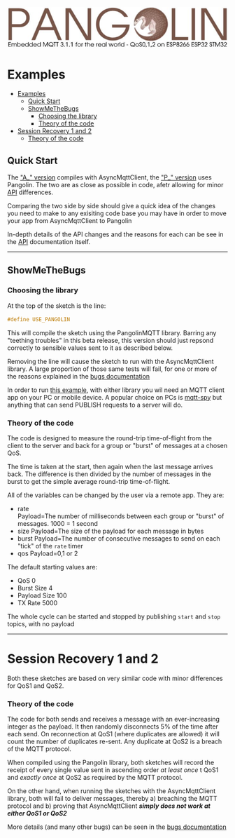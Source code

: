 ![plainhdr](../assets/pangoplain.jpg)

# Examples

- [Examples](#examples)
  - [Quick Start](#quick-start)
  - [ShowMeTheBugs](#showmethebugs)
    - [Choosing the library](#choosing-the-library)
    - [Theory of the code](#theory-of-the-code)
- [Session Recovery 1 and 2](#session-recovery-1-and-2)
    - [Theory of the code](#theory-of-the-code-1)

## Quick Start

The ["A_" version](../examples/QuickStart_A/QuickStart_A.ino) compiles with AsyncMqttClient, the ["P_" version](../examples/QuickStart_P/QuickStart_P.ino) uses Pangolin. The two are as close as possible in code, afetr allowing for minor [API](api.md) differences.

Comparing the two side by side should give a quick idea of the changes you need to make to any exisiting code base you may have in order to move your app from AsyncMqttClient to Pangolin

In-depth details of the API changes and the reasons for each can be see in the [API](api.md) documentation itself.

---

## ShowMeTheBugs

### Choosing the library

At the top of the sketch is the line:

```cpp
#define USE_PANGOLIN
```

This will compile the sketch using the PangolinMQTT library. Barring any "teething troubles" in this beta release, this version should just repsond correctly to sensible values sent to it as described below.

Removing the line will cause the sketch to run with the AsyncMqttClient library. A  large proportion of those same tests will fail, for one or more of the reasons explained in the [bugs documentation](bugs.md)

In order to run [this example](../examples/ShowMeTheBugs/ShowMeTheBugs.ino), with either library you wil need an MQTT client app on your PC or mobile device. A popular choice on PCs is [mqtt-spy](https://github.com/eclipse/paho.mqtt-spy/wiki/Downloads) but anything that can send PUBLISH requests to a server will do.

### Theory of the code

The code is designed to measure the round-trip time-of-flight from the client to the server and back for a group or "burst" of messages at a chosen QoS.

The time is taken at the start, then again when the last message arrives back. The difference is then divided by the number of messages in the burst to get the simple average round-trip time-of-flight.

All of the variables can be changed by the user via a remote app. They are:

* rate  
Payload=The number of milliseconds between each group or "burst" of messages. 1000 = 1 second
* size
Payload=The size of the payload for each message in bytes
* burst
Payload=The number of consecutive messages to send on each "tick" of the `rate` timer
* qos
Payload=0,1 or 2

The default starting values are:

* QoS 0
* Burst Size 4
* Payload Size	100
* TX Rate	5000

The whole cycle can be started and stopped by publishing `start` and `stop` topics, with no payload

---

# Session Recovery 1 and 2

Both these sketches are based on very similar code with minor differences for QoS1 and QoS2.

### Theory of the code

The code for both sends and receives a message with an ever-increasing integer as the payload. It then randomly disconnects 5% of the time after each send. On reconnection at QoS1 (where duplicates are allowed) it will count the number of duplicates re-sent. Any duplicate at QoS2 is a breach of the MQTT protocol.

When compiled using the Pangolin library, both sketches will record the receipt of every single value sent in ascending order *at least once* t QoS1 and *exactly once* at QoS2 as required by the MQTT protocol.

On the other hand, when running the sketches with the AsyncMqttClient library, both will fail to deliver messages, thereby a) breaching the MQTT protocol and b) proving that AsyncMqttClient ***simply does not work at either QoS1 or QoS2***

More details (and many other bugs) can be seen in the [bugs documentation](bugs.md)
